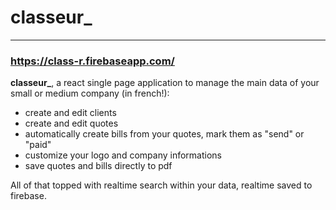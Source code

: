 # classeur_
-----

### https://class-r.firebaseapp.com/

**classeur_**, a react single page application to manage the main data of your small or medium company (in french!):
* create and edit clients
* create and edit quotes
* automatically create bills from your quotes, mark them as "send" or "paid"
* customize your logo and company informations
* save quotes and bills directly to pdf

All of that topped with realtime search within your data, realtime saved to firebase.
